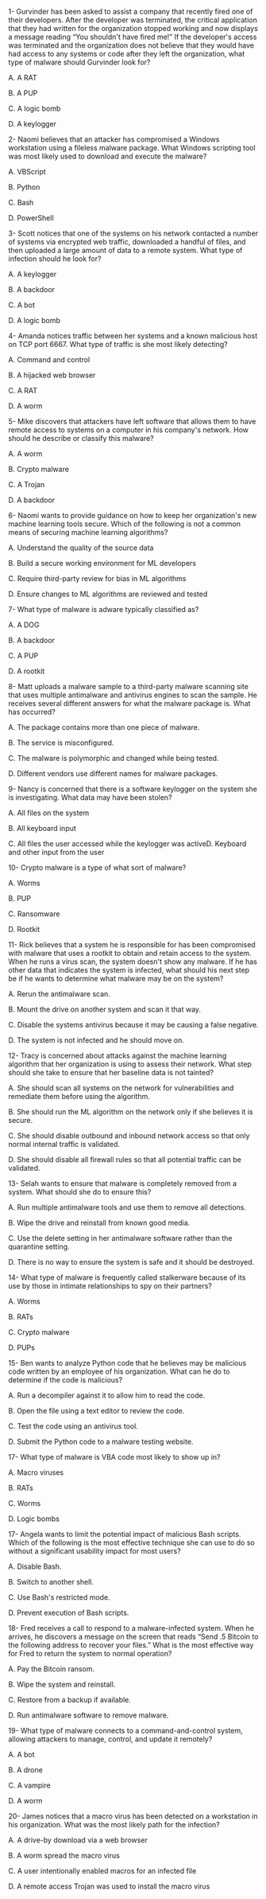 1- Gurvinder has been asked to assist a company that recently fired one of their developers. After the developer was terminated, the critical application that they had written for the organization stopped working and now displays a message reading “You shouldn't have fired me!” If the developer's access was terminated and the organization does not believe that they would have had access to any systems or code after they left the organization, what type of malware should Gurvinder look for?

A. A RAT

B. A PUP

C. A logic bomb

D. A keylogger

2- Naomi believes that an attacker has compromised a Windows workstation using a fileless malware package. What Windows scripting tool was most likely used to download and execute the malware?

A. VBScript

B. Python

C. Bash

D. PowerShell

3- Scott notices that one of the systems on his network contacted a number of systems via encrypted web traffic, downloaded a handful of files, and then uploaded a large amount of data to a remote system. What type of infection should he look for?

A. A keylogger

B. A backdoor

C. A bot

D. A logic bomb

4- Amanda notices traffic between her systems and a known malicious host on TCP port 6667. What type of traffic is she most likely detecting?

A. Command and control

B. A hijacked web browser

C. A RAT

D. A worm

5- Mike discovers that attackers have left software that allows them to have remote access to systems on a computer in his company's network. How should he describe or classify this malware?

A. A worm

B. Crypto malware

C. A Trojan

D. A backdoor

6- Naomi wants to provide guidance on how to keep her organization's new machine learning tools secure. Which of the following is not a common means of securing machine learning algorithms?

A. Understand the quality of the source data

B. Build a secure working environment for ML developers

C. Require third-party review for bias in ML algorithms

D. Ensure changes to ML algorithms are reviewed and tested

7- What type of malware is adware typically classified as?

A. A DOG

B. A backdoor

C. A PUP

D. A rootkit

8- Matt uploads a malware sample to a third-party malware scanning site that uses multiple antimalware and antivirus engines to scan the sample. He receives several different answers for what the malware package is. What has occurred?

A. The package contains more than one piece of malware.

B. The service is misconfigured.

C. The malware is polymorphic and changed while being tested.

D. Different vendors use different names for malware packages.

9- Nancy is concerned that there is a software keylogger on the system she is investigating. What data may have been stolen?

A. All files on the system

B. All keyboard input

C. All files the user accessed while the keylogger was activeD. Keyboard and other input from the user

10- Crypto malware is a type of what sort of malware?

A. Worms

B. PUP

C. Ransomware

D. Rootkit

11- Rick believes that a system he is responsible for has been compromised with malware that uses a rootkit to obtain and retain access to the system. When he runs a virus scan, the system doesn't show any malware. If he has other data that indicates the system is infected, what should his next step be if he wants to determine what malware may be on the system?

A. Rerun the antimalware scan.

B. Mount the drive on another system and scan it that way.

C. Disable the systems antivirus because it may be causing a false negative.

D. The system is not infected and he should move on.

12- Tracy is concerned about attacks against the machine learning algorithm that her organization is using to assess their network. What step should she take to ensure that her baseline data is not tainted?

A. She should scan all systems on the network for vulnerabilities and remediate them before using the algorithm.

B. She should run the ML algorithm on the network only if she believes it is secure.

C. She should disable outbound and inbound network access so that only normal internal traffic is validated.

D. She should disable all firewall rules so that all potential traffic can be validated.

13- Selah wants to ensure that malware is completely removed from a system. What should she do to ensure this?

A. Run multiple antimalware tools and use them to remove all detections.

B. Wipe the drive and reinstall from known good media.

C. Use the delete setting in her antimalware software rather than the quarantine setting.

D. There is no way to ensure the system is safe and it should be destroyed.

14- What type of malware is frequently called stalkerware because of its use by those in intimate relationships to spy on their partners?

A. Worms

B. RATs

C. Crypto malware

D. PUPs

15- Ben wants to analyze Python code that he believes may be malicious code written by an employee of his organization. What can he do to determine if the code is malicious?

A. Run a decompiler against it to allow him to read the code.

B. Open the file using a text editor to review the code.

C. Test the code using an antivirus tool.

D. Submit the Python code to a malware testing website.

17- What type of malware is VBA code most likely to show up in?

A. Macro viruses

B. RATs

C. Worms

D. Logic bombs

17- Angela wants to limit the potential impact of malicious Bash scripts. Which of the following is the most effective technique she can use to do so without a significant usability impact for most users?

A. Disable Bash.

B. Switch to another shell.

C. Use Bash's restricted mode.

D. Prevent execution of Bash scripts.

18- Fred receives a call to respond to a malware-infected system. When he arrives, he discovers a message on the screen that reads “Send .5 Bitcoin to the following address to recover your files.” What is the most effective way for Fred to return the system to normal operation?

A. Pay the Bitcoin ransom.

B. Wipe the system and reinstall.

C. Restore from a backup if available.

D. Run antimalware software to remove malware.

19- What type of malware connects to a command-and-control system, allowing attackers to manage, control, and update it remotely?

A. A bot

B. A drone

C. A vampire

D. A worm

20- James notices that a macro virus has been detected on a workstation in his organization. What was the most likely path for 
the infection?

A. A drive-by download via a web browser

B. A worm spread the macro virus

C. A user intentionally enabled macros for an infected file

D. A remote access Trojan was used to install the macro virus